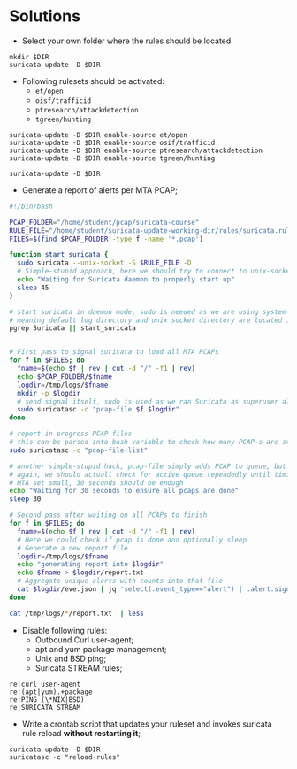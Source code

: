 # Solutions

* Select your own folder where the rules should be located. 

```
mkdir $DIR
suricata-update -D $DIR
```

* Following rulesets should be activated:
  * `et/open`
  * `oisf/trafficid`
  * `ptresearch/attackdetection`
  * `tgreen/hunting`

```
suricata-update -D $DIR enable-source et/open
suricata-update -D $DIR enable-source osif/trafficid
suricata-update -D $DIR enable-source ptresearch/attackdetection
suricata-update -D $DIR enable-source tgreen/hunting
```

```
suricata-update -D $DIR
```

* Generate a report of alerts per MTA PCAP;

```bash
#!/bin/bash

PCAP_FOLDER="/home/student/pcap/suricata-course"
RULE_FILE="/home/student/suricata-update-working-dir/rules/suricata.rules"
FILES=$(find $PCAP_FOLDER -type f -name '*.pcap')

function start_suricata {
  sudo suricata --unix-socket -S $RULE_FILE -D
  # Simple-stupid approach, here we should try to connect to unix-socket repeatedly until timing out
  echo "Waiting for Suricata daemon to properly start up"
  sleep 45
}

# start suricata in daemon mode, sudo is needed as we are using system-wide installation
# meaning default log directory and unix socket directory are located in folders that student lacks permissions
pgrep Suricata || start_suricata


# First pass to signal suricata to load all MTA PCAPs
for f in $FILES; do
  fname=$(echo $f | rev | cut -d "/" -f1 | rev)
  echo $PCAP_FOLDER/$fname
  logdir=/tmp/logs/$fname
  mkdir -p $logdir
  # send signal itself, sudo is used as we ran Suricata as superuser already
  sudo suricatasc -c "pcap-file $f $logdir"
done

# report in-progress PCAP files
# this can be parsed into bash variable to check how many PCAP-s are still TODO
sudo suricatasc -c "pcap-file-list"

# another simple-stupid hack, pcap-file simply adds PCAP to queue, but it might not be done yet
# again, we should actuall check for active queue repeadedly until timing out
# MTA set small, 30 seconds should be enough
echo "Waiting for 30 seconds to ensure all pcaps are done"
sleep 30

# Second pass after waiting on all PCAPs to finish
for f in $FILES; do
  fname=$(echo $f | rev | cut -d "/" -f1 | rev)
  # Here we could check if pcap is done and optionally sleep
  # Generate a new report file
  logdir=/tmp/logs/$fname
  echo "generating report into $logdir"
  echo $fname > $logdir/report.txt
  # Aggregate unique alerts with counts into that file
  cat $logdir/eve.json | jq 'select(.event_type=="alert") | .alert.signature' | sort -h | uniq -c | sort -h >> $logdir/report.txt
done

cat /tmp/logs/*/report.txt  | less
```

* Disable following rules:
  * Outbound Curl user-agent;
  * apt and yum package management;
  * Unix and BSD ping;
  * Suricata STREAM rules;

```
re:curl user-agent
re:(apt|yum).+package
re:PING (\*NIX|BSD)
re:SURICATA STREAM
```

* Write a crontab script that updates your ruleset and invokes suricata rule reload **without restarting it**;

```
suricata-update -D $DIR
suricatasc -c "reload-rules"
```

